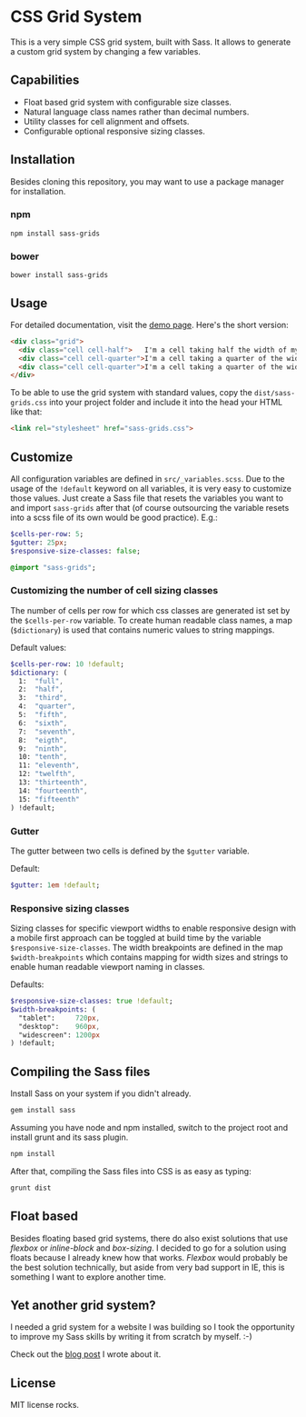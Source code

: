 CSS Grid System
================
This is a very simple CSS grid system, built with Sass. It allows to generate a custom grid system by changing a few variables.

## Capabilities
- Float based grid system with configurable size classes.
- Natural language class names rather than decimal numbers.
- Utility classes for cell alignment and offsets.
- Configurable optional responsive sizing classes.

## Installation
Besides cloning this repository, you may want to use a package manager for installation.

### npm

```shell
npm install sass-grids
```

### bower

```shell
bower install sass-grids
```

## Usage
For detailed documentation, visit the [demo page](https://nsommer.github.io/sass-grids). Here's the short version:

```html
<div class="grid">
  <div class="cell cell-half">   I'm a cell taking half the width of my parent.        </div>
  <div class="cell cell-quarter">I'm a cell taking a quarter of the width of my parent.</div>
  <div class="cell cell-quarter">I'm a cell taking a quarter of the width of my parent.</div>
</div>
```

To be able to use the grid system with standard values, copy the `dist/sass-grids.css` into your project folder and include it into the head your HTML like that:

```html
<link rel="stylesheet" href="sass-grids.css">
```

## Customize
All configuration variables are defined in `src/_variables.scss`. Due to the usage of the `!default` keyword on all variables, it is very easy to customize those values. Just create a Sass file that resets the variables you want to and import `sass-grids` after that (of course outsourcing the variable resets into a scss file of its own would be good practice). E.g.:

```sass
$cells-per-row: 5;
$gutter: 25px;
$responsive-size-classes: false;

@import "sass-grids";
```

### Customizing the number of cell sizing classes
The number of cells per row for which css classes are generated ist set by the `$cells-per-row` variable. To create human readable class names, a map (`$dictionary`) is used that contains numeric values to string mappings.

Default values:

```sass
$cells-per-row: 10 !default;
$dictionary: (
  1:  "full",
  2:  "half",
  3:  "third",
  4:  "quarter",
  5:  "fifth",
  6:  "sixth",
  7:  "seventh",
  8:  "eigth",
  9:  "ninth",
  10: "tenth",
  11: "eleventh",
  12: "twelfth",
  13: "thirteenth",
  14: "fourteenth",
  15: "fifteenth"
) !default;
```

### Gutter
The gutter between two cells is defined by the `$gutter` variable.

Default:

```sass
$gutter: 1em !default;
```

### Responsive sizing classes
Sizing classes for specific viewport widths to enable responsive design with a mobile first approach can be toggled at build time by the variable `$responsive-size-classes`. The width breakpoints are defined in the map `$width-breakpoints` which contains mapping for width sizes and strings to enable human readable viewport naming in classes.

Defaults:

```sass
$responsive-size-classes: true !default;
$width-breakpoints: (
  "tablet":     720px,
  "desktop":    960px,
  "widescreen": 1200px
) !default;
```

## Compiling the Sass files
Install Sass on your system if you didn't already.

```bash
gem install sass
```

Assuming you have node and npm installed, switch to the project root and install grunt and its sass plugin.

```bash
npm install
```

After that, compiling the Sass files into CSS is as easy as typing:

```bash
grunt dist
```

## Float based
Besides floating based grid systems, there do also exist solutions that use *flexbox* or *inline-block* and *box-sizing*. I decided to go for a solution using floats because I already knew how that works. *Flexbox* would probably be the best solution technically, but aside from very bad support in IE, this is something I want to explore another time.

## Yet another grid system?
I needed a grid system for a website I was building so I took the opportunity to improve my Sass skills by writing it from scratch by myself. :-)

Check out the [blog post](https://nilssommer.de/articles/2-building-a-grid-system-with-sass) I wrote about it.

## License
MIT license rocks.
